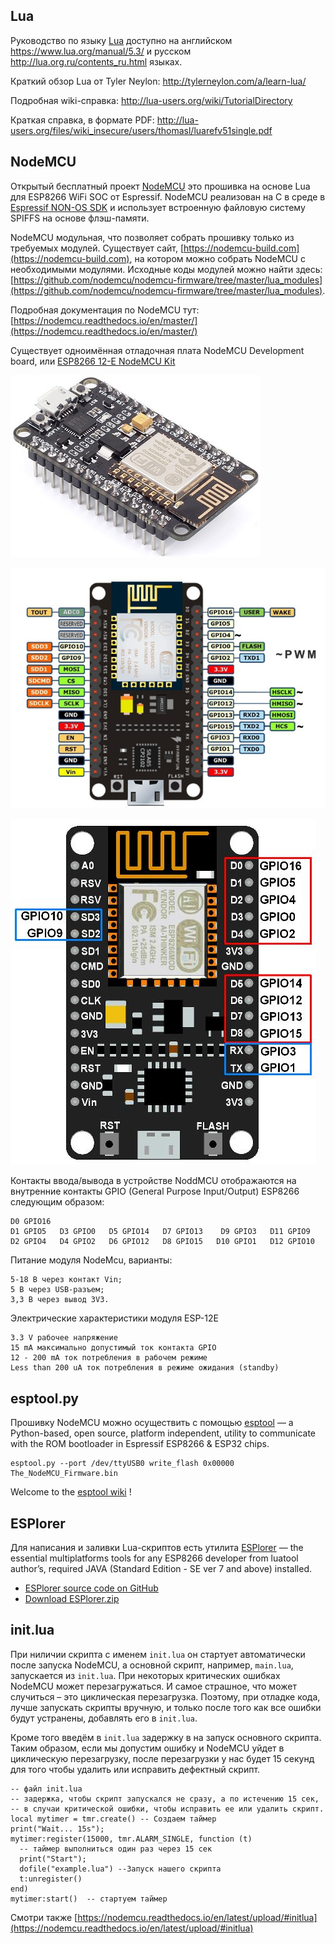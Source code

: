 ## Lua

Руководство по языку [Lua](https://www.lua.org/) доступно на английском https://www.lua.org/manual/5.3/ и русском http://lua.org.ru/contents_ru.html языках.

Краткий обзор Lua от Tyler Neylon: http://tylerneylon.com/a/learn-lua/

Подробная wiki-справка: http://lua-users.org/wiki/TutorialDirectory

Краткая справка, в формате PDF: http://lua-users.org/files/wiki_insecure/users/thomasl/luarefv51single.pdf

## NodeMCU

Открытый бесплатный проект [NodeMCU](https://github.com/nodemcu/nodemcu-firmware) это прошивка на основе Lua для ESP8266 WiFi SOC от Espressif. NodeMCU реализован на C в среде в [Espressif NON-OS SDK](https://github.com/espressif/ESP8266_NONOS_SDK) и использует встроенную файловую систему SPIFFS на основе флэш-памяти.

NodeMCU модульная, что позволяет собрать прошивку только из требуемых модулей.
Существует сайт, [https://nodemcu-build.com](https://nodemcu-build.com), на котором можно собрать NodeMCU с необходимыми модулями. 
Исходные коды модулей можно найти здесь:[https://github.com/nodemcu/nodemcu-firmware/tree/master/lua_modules](https://github.com/nodemcu/nodemcu-firmware/tree/master/lua_modules).

Подробная документация по NodeMCU тут: [https://nodemcu.readthedocs.io/en/master/](https://nodemcu.readthedocs.io/en/master/)

Существует одноимённая отладочная плата NodeMCU Development board, или [ESP8266 12-E NodeMCU Kit](https://www.nodemcu.com/index_en.html)

![NodeMCU Development board appearance](images/NodeMCUv1.0-kit.jpg)

![NodeMCU Development board pinout](images/NodeMCUv1.0-pinout.jpg)
    
![NodeMCU Development board GPIOs](images/NodeMCUv1.0-GPIOs.jpg)

Контакты ввода/вывода в устройстве NoddMCU отображаются на внутренние контакты GPIO (General Purpose Input/Output) ESP8266 следующим образом:
```
D0 GPIO16
D1 GPIO5   D3 GPIO0   D5 GPIO14   D7 GPIO13    D9 GPIO3   D11 GPIO9     
D2 GPIO4   D4 GPIO2   D6 GPIO12   D8 GPIO15   D10 GPIO1   D12 GPIO10 
```

Питание модуля NodeMcu, варианты:
```
5-18 В через контакт Vin;
5 В через USB-разъем;
3,3 В через вывод 3V3.
```

Электрические характеристики модуля ESP-12E
```
3.3 V рабочее напряжение
15 mA максимально допустимый ток контакта GPIO
12 - 200 mA ток потребления в рабочем режиме
Less than 200 uA ток потребления в режиме ожидания (standby)
```

## esptool.py

Прошивку NodeMCU можно осуществить с помощью [esptool](https://github.com/espressif/esptool) — а Python-based, open source, platform independent, utility to communicate with the ROM bootloader in Espressif ESP8266 & ESP32 chips.
```
esptool.py --port /dev/ttyUSB0 write_flash 0x00000 The_NodeMCU_Firmware.bin

```
Welcome to the [esptool wiki](https://github.com/espressif/esptool/wiki) !

## ESPlorer

Для написания и заливки Lua-скриптов есть утилита [ESPlorer](http://esp8266.ru/esplorer/) — the essential multiplatforms tools for any ESP8266 developer from luatool author’s, required JAVA (Standard Edition - SE ver 7 and above) installed.
- [ESPlorer source code on GitHub](https://github.com/4refr0nt/ESPlorer)
- [Download ESPlorer.zip](http://esp8266.ru/esplorer-latest/?f=ESPlorer.zip)

## init.lua

При ниличии скрипта с именем ``init.lua`` он стартует автоматически после запуска NodeMCU, а основной скрипт, например, ``main.lua``, запускается из ``init.lua``. При некоторых критических ошибках NodeMCU может перезагружаться. И самое страшное, что может случиться – это циклическая перезагрузка. Поэтому, при отладке кода, лучше запускать скрипты вручную, и только после того как все ошибки будут устранены, добавлять его в ``init.lua``.

Кроме того введём в ``init.lua`` задержку в на запуск основного скрипта. Таким образом, если мы допустим ошибку и NodeMCU уйдет в циклическую перезагрузку, после перезагрузки у нас будет 15 секунд для того чтобы удалить или исправить дефектный скрипт.
```
-- файл init.lua
-- задержка, чтобы скрипт запускался не сразу, а по истечению 15 сек, 
-- в случаи критической ошибки, чтобы исправить ее или удалить скрипт.
local mytimer = tmr.create() -- Создаем таймер
print("Wait... 15s"); 
mytimer:register(15000, tmr.ALARM_SINGLE, function (t) 
  -- таймер выполниться один раз через 15 сек 
  print("Start");
  dofile("example.lua") --Запуск нашего скрипта 
  t:unregister()
end)
mytimer:start()  -- стартуем таймер
```
Смотри также [https://nodemcu.readthedocs.io/en/latest/upload/#initlua](https://nodemcu.readthedocs.io/en/latest/upload/#initlua)
